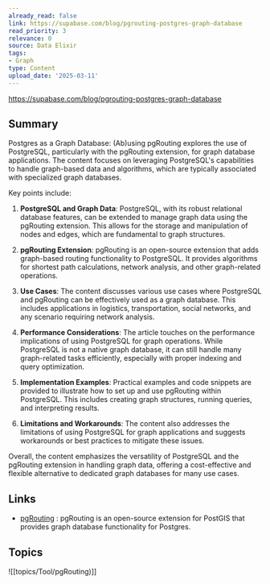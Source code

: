 ```yaml
---
already_read: false
link: https://supabase.com/blog/pgrouting-postgres-graph-database
read_priority: 3
relevance: 0
source: Data Elixir
tags:
- Graph
type: Content
upload_date: '2025-03-11'
---
```


https://supabase.com/blog/pgrouting-postgres-graph-database
## Summary

Postgres as a Graph Database: (Ab)using pgRouting explores the use of PostgreSQL, particularly with the pgRouting extension, for graph database applications. The content focuses on leveraging PostgreSQL's capabilities to handle graph-based data and algorithms, which are typically associated with specialized graph databases.

Key points include:

1. **PostgreSQL and Graph Data**: PostgreSQL, with its robust relational database features, can be extended to manage graph data using the pgRouting extension. This allows for the storage and manipulation of nodes and edges, which are fundamental to graph structures.

2. **pgRouting Extension**: pgRouting is an open-source extension that adds graph-based routing functionality to PostgreSQL. It provides algorithms for shortest path calculations, network analysis, and other graph-related operations.

3. **Use Cases**: The content discusses various use cases where PostgreSQL and pgRouting can be effectively used as a graph database. This includes applications in logistics, transportation, social networks, and any scenario requiring network analysis.

4. **Performance Considerations**: The article touches on the performance implications of using PostgreSQL for graph operations. While PostgreSQL is not a native graph database, it can still handle many graph-related tasks efficiently, especially with proper indexing and query optimization.

5. **Implementation Examples**: Practical examples and code snippets are provided to illustrate how to set up and use pgRouting within PostgreSQL. This includes creating graph structures, running queries, and interpreting results.

6. **Limitations and Workarounds**: The content also addresses the limitations of using PostgreSQL for graph applications and suggests workarounds or best practices to mitigate these issues.

Overall, the content emphasizes the versatility of PostgreSQL and the pgRouting extension in handling graph data, offering a cost-effective and flexible alternative to dedicated graph databases for many use cases.
## Links

- [pgRouting](https://github.com/pgRouting/pgrouting) : pgRouting is an open-source extension for PostGIS that provides graph database functionality for Postgres.

## Topics

![[topics/Tool/pgRouting)]]